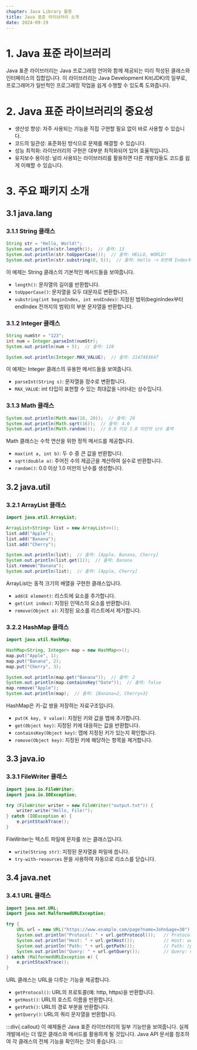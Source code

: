 ```yaml
---
chapter: Java Library 활용
title: Java 표준 라이브러리 소개
date: 2024-09-19
---
```

# 1. Java 표준 라이브러리
Java 표준 라이브러리는 Java 프로그래밍 언어와 함께 제공되는 미리 작성된 클래스와 인터페이스의 집합입니다. 이 라이브러리는 Java Development Kit(JDK)의 일부로, 프로그래머가 일반적인 프로그래밍 작업을 쉽게 수행할 수 있도록 도와줍니다.

# 2. Java 표준 라이브러리의 중요성
- 생산성 향상: 자주 사용되는 기능을 직접 구현할 필요 없이 바로 사용할 수 있습니다.
- 코드의 일관성: 표준화된 방식으로 문제를 해결할 수 있습니다.
- 성능 최적화: 라이브러리의 구현은 대부분 최적화되어 있어 효율적입니다.
- 유지보수 용이성: 널리 사용되는 라이브러리를 활용하면 다른 개발자들도 코드를 쉽게 이해할 수 있습니다.

# 3. 주요 패키지 소개
## 3.1 java.lang
### 3.1.1 String 클래스
```java
String str = "Hello, World!";
System.out.println(str.length());  // 출력: 13
System.out.println(str.toUpperCase());  // 출력: HELLO, WORLD!
System.out.println(str.substring(0, 5));  // 출력: Hello -> 0번째 Index부터 4번째 Index까지 반환
```
이 예제는 String 클래스의 기본적인 메서드들을 보여줍니다.
- `length()`: 문자열의 길이를 반환합니다.
- `toUpperCase()`: 문자열을 모두 대문자로 변환합니다.
- `substring(int beginIndex, int endIndex)`: 지정된 범위(beginIndex부터 endIndex 전까지의 범위)의 부분 문자열을 반환합니다.

### 3.1.2 Integer 클래스
```java
String numStr = "123";
int num = Integer.parseInt(numStr);
System.out.println(num + 5);  // 출력: 128

System.out.println(Integer.MAX_VALUE);  // 출력: 2147483647
```
이 예제는 Integer 클래스의 유용한 메서드들을 보여줍니다.
- `parseInt(String s)`: 문자열을 정수로 변환합니다.
- `MAX_VALUE`: int 타입이 표현할 수 있는 최대값을 나타내는 상수입니다.

### 3.1.3 Math 클래스
```java
System.out.println(Math.max(10, 20));  // 출력: 20
System.out.println(Math.sqrt(16));  // 출력: 4.0
System.out.println(Math.random());  // 0.0 이상 1.0 미만의 난수 출력
```
Math 클래스는 수학 연산을 위한 정적 메서드를 제공합니다.
- `max(int a, int b)`: 두 수 중 큰 값을 반환합니다.
- `sqrt(double a)`: 주어진 수의 제곱근을 계산하여 실수로 반환합니다.
- `random()`: 0.0 이상 1.0 미만의 난수를 생성합니다.

## 3.2 java.util
### 3.2.1 ArrayList 클래스
```java
import java.util.ArrayList;

ArrayList<String> list = new ArrayList<>();
list.add("Apple");
list.add("Banana");
list.add("Cherry");

System.out.println(list);  // 출력: [Apple, Banana, Cherry]
System.out.println(list.get(1));  // 출력: Banana
list.remove("Banana");
System.out.println(list);  // 출력: [Apple, Cherry]
```
ArrayList는 동적 크기의 배열을 구현한 클래스입니다.
- `add(E element)`: 리스트에 요소를 추가합니다.
- `get(int index)`: 지정된 인덱스의 요소를 반환합니다.
- `remove(Object o)`: 지정된 요소를 리스트에서 제거합니다.

### 3.2.2 HashMap 클래스
```java
import java.util.HashMap;

HashMap<String, Integer> map = new HashMap<>();
map.put("Apple", 1);
map.put("Banana", 2);
map.put("Cherry", 3);

System.out.println(map.get("Banana"));  // 출력: 2
System.out.println(map.containsKey("Date"));  // 출력: false
map.remove("Apple");
System.out.println(map);  // 출력: {Banana=2, Cherry=3}
```
HashMap은 키-값 쌍을 저장하는 자료구조입니다.
- `put(K key, V value)`: 지정된 키와 값을 맵에 추가합니다.
- `get(Object key)`: 지정된 키에 대응하는 값을 반환합니다.
- `containsKey(Object key)`: 맵에 지정된 키가 있는지 확인합니다.
- `remove(Object key)`: 지정된 키에 해당하는 항목을 제거합니다.

## 3.3 java.io
### 3.3.1 FileWriter 클래스
```java
import java.io.FileWriter;
import java.io.IOException;

try (FileWriter writer = new FileWriter("output.txt")) {
    writer.write("Hello, File!");
} catch (IOException e) {
    e.printStackTrace();
}
```
FileWriter는 텍스트 파일에 문자를 쓰는 클래스입니다.
- `write(String str)`: 지정된 문자열을 파일에 씁니다.
- `try-with-resources` 문을 사용하여 자동으로 리소스를 닫습니다.

## 3.4 java.net
### 3.4.1 URL 클래스
```java
import java.net.URL;
import java.net.MalformedURLException;

try {
    URL url = new URL("https://www.example.com/page?name=John&age=30");
    System.out.println("Protocol: " + url.getProtocol());   // Protocol: https
    System.out.println("Host: " + url.getHost());           // Host: www.example.com
    System.out.println("Path: " + url.getPath());           // Path: /page
    System.out.println("Query: " + url.getQuery());         // Query: name=John&age=30
} catch (MalformedURLException e) {
    e.printStackTrace();
}
```
URL 클래스는 URL을 다루는 기능을 제공합니다.
- `getProtocol()`: URL의 프로토콜(예: http, https)을 반환합니다.
- `getHost()`: URL의 호스트 이름을 반환합니다.
- `getPath()`: URL의 경로 부분을 반환합니다.
- `getQuery()`: URL의 쿼리 문자열을 반환합니다.

:::div{.callout}
이 예제들은 Java 표준 라이브러리의 일부 기능만을 보여줍니다. 실제 개발에서는 더 많은 클래스와 메서드를 활용하게 될 것입니다. Java API 문서를 참조하여 각 클래스의 전체 기능을 확인하는 것이 좋습니다.
:::